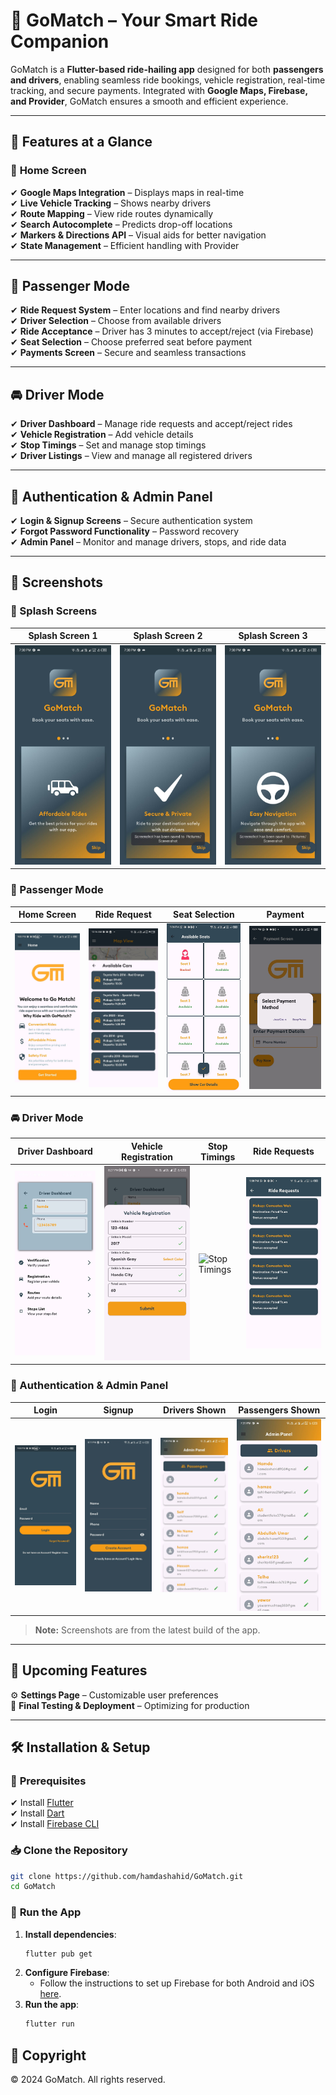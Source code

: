 # 🚀 GoMatch – Your Smart Ride Companion  

GoMatch is a **Flutter-based ride-hailing app** designed for both **passengers and drivers**, enabling seamless ride bookings, vehicle registration, real-time tracking, and secure payments. Integrated with **Google Maps, Firebase, and Provider**, GoMatch ensures a smooth and efficient experience.  

---

## 📌 Features at a Glance  

### 🏡 **Home Screen**  
✔ **Google Maps Integration** – Displays maps in real-time  
✔ **Live Vehicle Tracking** – Shows nearby drivers  
✔ **Route Mapping** – View ride routes dynamically  
✔ **Search Autocomplete** – Predicts drop-off locations  
✔ **Markers & Directions API** – Visual aids for better navigation  
✔ **State Management** – Efficient handling with Provider  

---

## 🚖 **Passenger Mode**  
✔ **Ride Request System** – Enter locations and find nearby drivers  
✔ **Driver Selection** – Choose from available drivers  
✔ **Ride Acceptance** – Driver has 3 minutes to accept/reject (via Firebase)  
✔ **Seat Selection** – Choose preferred seat before payment  
✔ **Payments Screen** – Secure and seamless transactions  

---

## 🚘 **Driver Mode**  
✔ **Driver Dashboard** – Manage ride requests and accept/reject rides  
✔ **Vehicle Registration** – Add vehicle details  
✔ **Stop Timings** – Set and manage stop timings  
✔ **Driver Listings** – View and manage all registered drivers  

---

## 🔐 **Authentication & Admin Panel**  
✔ **Login & Signup Screens** – Secure authentication system  
✔ **Forgot Password Functionality** – Password recovery  
✔ **Admin Panel** – Monitor and manage drivers, stops, and ride data  

---

## 📸 **Screenshots**  

### **🚀 Splash Screens**  
| Splash Screen 1 | Splash Screen 2 | Splash Screen 3 |
|-----------------|-----------------|-----------------|
| ![Splash1](screenshots/splash1.jpg) | ![Splash2](screenshots/splash2.jpg) | ![Splash3](screenshots/splash3.jpg) |

### **🚖 Passenger Mode**  
| Home Screen | Ride Request | Seat Selection | Payment |
|------------|------------|------------|------------|
| ![Home](screenshots/home.jpg) | ![Ride](screenshots/ride_request.jpg) | ![Seat](screenshots/seat_selection.jpg) | ![Payment](screenshots/payment.jpg) |

### **🚘 Driver Mode**  
| Driver Dashboard | Vehicle Registration | Stop Timings | Ride Requests |
|-----------------|------------------|--------------|---------------|
| ![Dashboard](screenshots/driver_dashboard.jpg) | ![Registration](screenshots/vehicle_registration.jpg) | ![Stop Timings](screenshots/stop_timings.jpg) | ![Ride Requests](screenshots/driver_ride_requests.jpg) |

### **🔐 Authentication & Admin Panel**  
| Login | Signup | Drivers Shown | Passengers Shown |
|-------|--------|---------------|------------------|
| ![Login](screenshots/login.jpg) | ![Signup](screenshots/signup.jpg) | ![Drivers](screenshots/admin_drivers.jpg) | ![Passengers](screenshots/admin_passengers.jpg) |

> **Note:** Screenshots are from the latest build of the app.

---

## 🚀 Upcoming Features  
⚙ **Settings Page** – Customizable user preferences  
📱 **Final Testing & Deployment** – Optimizing for production  

---

## 🛠 **Installation & Setup**  

### 📌 **Prerequisites**  
✔ Install [Flutter](https://flutter.dev/docs/get-started/install)  
✔ Install [Dart](https://dart.dev/get-dart)  
✔ Install [Firebase CLI](https://firebase.google.com/docs/cli)  

### 📥 **Clone the Repository**  
```sh
git clone https://github.com/hamdashahid/GoMatch.git
cd GoMatch
```

### 🚀 **Run the App**  
1. **Install dependencies**:
    ```sh
    flutter pub get
    ```
2. **Configure Firebase**:
    - Follow the instructions to set up Firebase for both Android and iOS [here](https://firebase.flutter.dev/docs/overview).
3. **Run the app**:
    ```sh
    flutter run
    ```

## 📜 **Copyright**

© 2024 GoMatch. All rights reserved.

